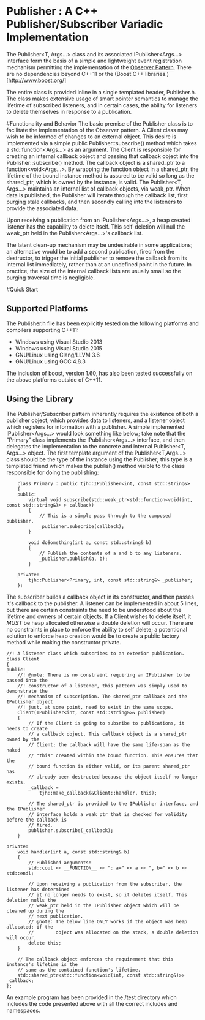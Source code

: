 # Publisher : A C++ Publisher/Subscriber Variadic Implementation

The Publisher<T, Args...> class and its associated IPublisher<Args...> interface form the basis of a simple and lightweight event registration mechanism permitting the implementation of the [Observer Pattern](https://en.wikipedia.org/wiki/Observer_pattern). There are no dependencies beyond C++11 or the (Boost C++ libraries.)[http://www.boost.org/] 

The entire class is provided inline in a single templated header, Publisher.h.  The class makes extensive usage of smart pointer semantics to manage the lifetime of subscribed listeners, and in certain cases, the ability for listeners to delete themselves in response to a publication.  

#Functionality and Behavior
The basic premise of the Publisher class is to facilitate the implementation of the Observer pattern. A Client class may wish to be informed of changes to an external object. This desire is implemented via a simple public Publisher::subscribe() method which takes a std::function<Args...> as an argument. The Client is responsible for creating an internal callback object and passing that callback object into the Publisher::subscribe() method.  The callback object is a shared_ptr to a function<void<Args...>. By wrapping the function object in a shared_ptr, the lifetime of the bound instance method is assured to be valid so long as the shared_ptr, which is owned by the instance, is valid.  The Publisher<T, Args...> maintains an internal list of callback objects, via weak_ptr.  When data is published, the Publisher will iterate through the callback list, first purging stale callbacks, and then secondly calling into the listeners to provide the associated data.

Upon receiving a publication from an IPublisher<Args...>, a heap created listener has the capability to delete itself. This self-deletion will null the weak_ptr held in the Publisher<Args...>'s callback list.

The latent clean-up mechanism may be undesirable in some applications; an alternative would be to add a second publication, fired from the destructor, to trigger the initial publisher to remove the callback from its internal list immediately, rather than at an undefined point in the future. In practice, the size of the internal callback lists are usually small so the purging traversal time is negligible.

#Quick Start
## Supported Platforms

The Publisher.h file has been explicitly tested on the following platforms and compilers supporting C++11:

* Windows using Visual Studio 2013
* Windows using Visual Studio 2015
* GNU/Linux using Clang/LLVM 3.6
* GNU/Linux using GCC 4.8.3

The inclusion of boost, version 1.60, has also been tested successfully on the above platforms outside of C++11.

## Using the Library

The Publisher/Subscriber pattern inherently requires the existence of both a publisher object, which provides data to listeners, and a listener object which registers for information with a publisher. A simple implemented IPublisher<Args...> would look something like below; take note that the "Primary" class implements the IPublisher<Args...> interface, and then delegates the implementation to the concrete and internal Publisher<T, Args...> object. The first template argument of the Publisher<T,Args...> class should be the type of the instance using the Publisher; this type is a templated friend which makes the publish() method visible to the class responsible for doing the publishing:

        class Primary : public tjh::IPublisher<int, const std::string&>
        {
        public:
            virtual void subscribe(std::weak_ptr<std::function<void(int, const std::string&)> > callback)
            {
                // This is a simple pass through to the composed publisher.
                _publisher.subscribe(callback);
            }

            void doSomething(int a, const std::string& b)
            {
                // Publish the contents of a and b to any listeners.
                _publisher.publish(a, b);
            }

        private:
            tjh::Publisher<Primary, int, const std::string&> _publisher;
        };

The subscriber builds a callback object in its constructor, and then passes it's callback to the publisher. A listener can be implemented in about 5 lines, but there are certain constraints the need to be understood about the lifetime and owners of certain objects. If a Client wishes to delete itself, it *MUST* be heap allocated otherwise a double deletion will occur. There are no constraints in place to enforce the ability to self delete; a potentional solution to enforce heap creation would be to create a public factory method while making the constructor private.

    //! A listener class which subscribes to an exterior publication.
    class Client
    {
    public:
        //! @note: There is no constraint requiring an IPublisher to be passed into the
        //! constructor of a listener, this pattern was simply used to demonstrate the 
        //! mechanism of subscription. The shared_ptr callback and the IPublisher object
        //! just, at some point, need to exist in the same scope.
        Client(IPublisher<int, const std::string&>& publisher)
        {
            // If the Client is going to subsribe to publications, it needs to create
            // a callback object. This callback object is a shared_ptr owned by the 
            // Client; the callback will have the same life-span as the naked
            // "this" created within the bound function. This ensures that the
            // bound function is either valid, or its parent shared_ptr has
            // already been destructed because the object itself no longer exists.
			_callback =
				tjh::make_callback(&Client::handler, this);

            // The shared_ptr is provided to the IPublisher interface, and the IPublisher
            // interface holds a weak_ptr that is checked for validity before the callback is
            // fired.
            publisher.subscribe(_callback);
        }

    private:
        void handler(int a, const std::string& b)
        {
            // Published arguments!
            std::cout << __FUNCTION__ << ": a=" << a << ", b=" << b << std::endl;

            // Upon receiving a publication from the subscriber, the listener has determined
            // it no longer needs to exist, so it deletes itself. This deletion nulls the
            // weak_ptr held in the IPublisher object which will be cleaned up during the
            // next publication.
            // @note: The below line ONLY works if the object was heap allocated; if the 
            //        object was allocated on the stack, a double deletion will occur.
            delete this;
        }

        // The callback object enforces the requirement that this instance's lifetime is the
        // same as the contained function's lifetime.
        std::shared_ptr<std::function<void(int, const std::string&)>> _callback;
    };
        
An example program has been provided in the /test directory which includes the code presented above with all the correct includes and namespaces.